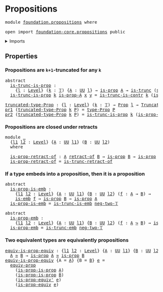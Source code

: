 # Propositions

<pre class="Agda"><a id="25" class="Keyword">module</a> <a id="32" href="foundation.propositions.html" class="Module">foundation.propositions</a> <a id="56" class="Keyword">where</a>

<a id="63" class="Keyword">open</a> <a id="68" class="Keyword">import</a> <a id="75" href="foundation-core.propositions.html" class="Module">foundation-core.propositions</a> <a id="104" class="Keyword">public</a>
</pre>
<details><summary>Imports</summary>

<pre class="Agda"><a id="161" class="Keyword">open</a> <a id="166" class="Keyword">import</a> <a id="173" href="foundation.contractible-types.html" class="Module">foundation.contractible-types</a>
<a id="203" class="Keyword">open</a> <a id="208" class="Keyword">import</a> <a id="215" href="foundation.dependent-pair-types.html" class="Module">foundation.dependent-pair-types</a>
<a id="247" class="Keyword">open</a> <a id="252" class="Keyword">import</a> <a id="259" href="foundation.retracts-of-types.html" class="Module">foundation.retracts-of-types</a>
<a id="288" class="Keyword">open</a> <a id="293" class="Keyword">import</a> <a id="300" href="foundation.universe-levels.html" class="Module">foundation.universe-levels</a>

<a id="328" class="Keyword">open</a> <a id="333" class="Keyword">import</a> <a id="340" href="foundation-core.embeddings.html" class="Module">foundation-core.embeddings</a>
<a id="367" class="Keyword">open</a> <a id="372" class="Keyword">import</a> <a id="379" href="foundation-core.equivalences.html" class="Module">foundation-core.equivalences</a>
<a id="408" class="Keyword">open</a> <a id="413" class="Keyword">import</a> <a id="420" href="foundation-core.truncated-types.html" class="Module">foundation-core.truncated-types</a>
<a id="452" class="Keyword">open</a> <a id="457" class="Keyword">import</a> <a id="464" href="foundation-core.truncation-levels.html" class="Module">foundation-core.truncation-levels</a>
</pre>
</details>

## Properties

### Propositions are `k+1`-truncated for any `k`

<pre class="Agda"><a id="588" class="Keyword">abstract</a>
  <a id="is-trunc-is-prop"></a><a id="599" href="foundation.propositions.html#599" class="Function">is-trunc-is-prop</a> <a id="616" class="Symbol">:</a>
    <a id="622" class="Symbol">{</a><a id="623" href="foundation.propositions.html#623" class="Bound">l</a> <a id="625" class="Symbol">:</a> <a id="627" href="Agda.Primitive.html#742" class="Postulate">Level</a><a id="632" class="Symbol">}</a> <a id="634" class="Symbol">(</a><a id="635" href="foundation.propositions.html#635" class="Bound">k</a> <a id="637" class="Symbol">:</a> <a id="639" href="foundation-core.truncation-levels.html#521" class="Datatype">𝕋</a><a id="640" class="Symbol">)</a> <a id="642" class="Symbol">{</a><a id="643" href="foundation.propositions.html#643" class="Bound">A</a> <a id="645" class="Symbol">:</a> <a id="647" href="Agda.Primitive.html#388" class="Primitive">UU</a> <a id="650" href="foundation.propositions.html#623" class="Bound">l</a><a id="651" class="Symbol">}</a> <a id="653" class="Symbol">→</a> <a id="655" href="foundation-core.propositions.html#867" class="Function">is-prop</a> <a id="663" href="foundation.propositions.html#643" class="Bound">A</a> <a id="665" class="Symbol">→</a> <a id="667" href="foundation-core.truncated-types.html#1236" class="Function">is-trunc</a> <a id="676" class="Symbol">(</a><a id="677" href="foundation-core.truncation-levels.html#558" class="InductiveConstructor">succ-𝕋</a> <a id="684" href="foundation.propositions.html#635" class="Bound">k</a><a id="685" class="Symbol">)</a> <a id="687" href="foundation.propositions.html#643" class="Bound">A</a>
  <a id="691" href="foundation.propositions.html#599" class="Function">is-trunc-is-prop</a> <a id="708" href="foundation.propositions.html#708" class="Bound">k</a> <a id="710" href="foundation.propositions.html#710" class="Bound">is-prop-A</a> <a id="720" href="foundation.propositions.html#720" class="Bound">x</a> <a id="722" href="foundation.propositions.html#722" class="Bound">y</a> <a id="724" class="Symbol">=</a> <a id="726" href="foundation.contractible-types.html#3991" class="Function">is-trunc-is-contr</a> <a id="744" href="foundation.propositions.html#708" class="Bound">k</a> <a id="746" class="Symbol">(</a><a id="747" href="foundation.propositions.html#710" class="Bound">is-prop-A</a> <a id="757" href="foundation.propositions.html#720" class="Bound">x</a> <a id="759" href="foundation.propositions.html#722" class="Bound">y</a><a id="760" class="Symbol">)</a>

<a id="truncated-type-Prop"></a><a id="763" href="foundation.propositions.html#763" class="Function">truncated-type-Prop</a> <a id="783" class="Symbol">:</a> <a id="785" class="Symbol">{</a><a id="786" href="foundation.propositions.html#786" class="Bound">l</a> <a id="788" class="Symbol">:</a> <a id="790" href="Agda.Primitive.html#742" class="Postulate">Level</a><a id="795" class="Symbol">}</a> <a id="797" class="Symbol">(</a><a id="798" href="foundation.propositions.html#798" class="Bound">k</a> <a id="800" class="Symbol">:</a> <a id="802" href="foundation-core.truncation-levels.html#521" class="Datatype">𝕋</a><a id="803" class="Symbol">)</a> <a id="805" class="Symbol">→</a> <a id="807" href="foundation-core.propositions.html#949" class="Function">Prop</a> <a id="812" href="foundation.propositions.html#786" class="Bound">l</a> <a id="814" class="Symbol">→</a> <a id="816" href="foundation-core.truncated-types.html#1534" class="Function">Truncated-Type</a> <a id="831" href="foundation.propositions.html#786" class="Bound">l</a> <a id="833" class="Symbol">(</a><a id="834" href="foundation-core.truncation-levels.html#558" class="InductiveConstructor">succ-𝕋</a> <a id="841" href="foundation.propositions.html#798" class="Bound">k</a><a id="842" class="Symbol">)</a>
<a id="844" href="foundation.dependent-pair-types.html#603" class="Field">pr1</a> <a id="848" class="Symbol">(</a><a id="849" href="foundation.propositions.html#763" class="Function">truncated-type-Prop</a> <a id="869" href="foundation.propositions.html#869" class="Bound">k</a> <a id="871" href="foundation.propositions.html#871" class="Bound">P</a><a id="872" class="Symbol">)</a> <a id="874" class="Symbol">=</a> <a id="876" href="foundation-core.propositions.html#1045" class="Function">type-Prop</a> <a id="886" href="foundation.propositions.html#871" class="Bound">P</a>
<a id="888" href="foundation.dependent-pair-types.html#615" class="Field">pr2</a> <a id="892" class="Symbol">(</a><a id="893" href="foundation.propositions.html#763" class="Function">truncated-type-Prop</a> <a id="913" href="foundation.propositions.html#913" class="Bound">k</a> <a id="915" href="foundation.propositions.html#915" class="Bound">P</a><a id="916" class="Symbol">)</a> <a id="918" class="Symbol">=</a> <a id="920" href="foundation.propositions.html#599" class="Function">is-trunc-is-prop</a> <a id="937" href="foundation.propositions.html#913" class="Bound">k</a> <a id="939" class="Symbol">(</a><a id="940" href="foundation-core.propositions.html#1109" class="Function">is-prop-type-Prop</a> <a id="958" href="foundation.propositions.html#915" class="Bound">P</a><a id="959" class="Symbol">)</a>
</pre>
### Propositions are closed under retracts

<pre class="Agda"><a id="1018" class="Keyword">module</a> <a id="1025" href="foundation.propositions.html#1025" class="Module">_</a>
  <a id="1029" class="Symbol">{</a><a id="1030" href="foundation.propositions.html#1030" class="Bound">l1</a> <a id="1033" href="foundation.propositions.html#1033" class="Bound">l2</a> <a id="1036" class="Symbol">:</a> <a id="1038" href="Agda.Primitive.html#742" class="Postulate">Level</a><a id="1043" class="Symbol">}</a> <a id="1045" class="Symbol">{</a><a id="1046" href="foundation.propositions.html#1046" class="Bound">A</a> <a id="1048" class="Symbol">:</a> <a id="1050" href="Agda.Primitive.html#388" class="Primitive">UU</a> <a id="1053" href="foundation.propositions.html#1030" class="Bound">l1</a><a id="1055" class="Symbol">}</a> <a id="1057" class="Symbol">(</a><a id="1058" href="foundation.propositions.html#1058" class="Bound">B</a> <a id="1060" class="Symbol">:</a> <a id="1062" href="Agda.Primitive.html#388" class="Primitive">UU</a> <a id="1065" href="foundation.propositions.html#1033" class="Bound">l2</a><a id="1067" class="Symbol">)</a>
  <a id="1071" class="Keyword">where</a>

  <a id="1080" href="foundation.propositions.html#1080" class="Function">is-prop-retract-of</a> <a id="1099" class="Symbol">:</a> <a id="1101" href="foundation.propositions.html#1046" class="Bound">A</a> <a id="1103" href="foundation.retracts-of-types.html#1425" class="Function Operator">retract-of</a> <a id="1114" href="foundation.propositions.html#1058" class="Bound">B</a> <a id="1116" class="Symbol">→</a> <a id="1118" href="foundation-core.propositions.html#867" class="Function">is-prop</a> <a id="1126" href="foundation.propositions.html#1058" class="Bound">B</a> <a id="1128" class="Symbol">→</a> <a id="1130" href="foundation-core.propositions.html#867" class="Function">is-prop</a> <a id="1138" href="foundation.propositions.html#1046" class="Bound">A</a>
  <a id="1142" href="foundation.propositions.html#1080" class="Function">is-prop-retract-of</a> <a id="1161" class="Symbol">=</a> <a id="1163" href="foundation-core.truncated-types.html#3605" class="Function">is-trunc-retract-of</a>
</pre>
### If a type embeds into a proposition, then it is a proposition

<pre class="Agda"><a id="1263" class="Keyword">abstract</a>
  <a id="is-prop-is-emb"></a><a id="1274" href="foundation.propositions.html#1274" class="Function">is-prop-is-emb</a> <a id="1289" class="Symbol">:</a>
    <a id="1295" class="Symbol">{</a><a id="1296" href="foundation.propositions.html#1296" class="Bound">l1</a> <a id="1299" href="foundation.propositions.html#1299" class="Bound">l2</a> <a id="1302" class="Symbol">:</a> <a id="1304" href="Agda.Primitive.html#742" class="Postulate">Level</a><a id="1309" class="Symbol">}</a> <a id="1311" class="Symbol">{</a><a id="1312" href="foundation.propositions.html#1312" class="Bound">A</a> <a id="1314" class="Symbol">:</a> <a id="1316" href="Agda.Primitive.html#388" class="Primitive">UU</a> <a id="1319" href="foundation.propositions.html#1296" class="Bound">l1</a><a id="1321" class="Symbol">}</a> <a id="1323" class="Symbol">{</a><a id="1324" href="foundation.propositions.html#1324" class="Bound">B</a> <a id="1326" class="Symbol">:</a> <a id="1328" href="Agda.Primitive.html#388" class="Primitive">UU</a> <a id="1331" href="foundation.propositions.html#1299" class="Bound">l2</a><a id="1333" class="Symbol">}</a> <a id="1335" class="Symbol">(</a><a id="1336" href="foundation.propositions.html#1336" class="Bound">f</a> <a id="1338" class="Symbol">:</a> <a id="1340" href="foundation.propositions.html#1312" class="Bound">A</a> <a id="1342" class="Symbol">→</a> <a id="1344" href="foundation.propositions.html#1324" class="Bound">B</a><a id="1345" class="Symbol">)</a> <a id="1347" class="Symbol">→</a>
    <a id="1353" href="foundation-core.embeddings.html#1086" class="Function">is-emb</a> <a id="1360" href="foundation.propositions.html#1336" class="Bound">f</a> <a id="1362" class="Symbol">→</a> <a id="1364" href="foundation-core.propositions.html#867" class="Function">is-prop</a> <a id="1372" href="foundation.propositions.html#1324" class="Bound">B</a> <a id="1374" class="Symbol">→</a> <a id="1376" href="foundation-core.propositions.html#867" class="Function">is-prop</a> <a id="1384" href="foundation.propositions.html#1312" class="Bound">A</a>
  <a id="1388" href="foundation.propositions.html#1274" class="Function">is-prop-is-emb</a> <a id="1403" class="Symbol">=</a> <a id="1405" href="foundation-core.truncated-types.html#5028" class="Function">is-trunc-is-emb</a> <a id="1421" href="foundation-core.truncation-levels.html#542" class="InductiveConstructor">neg-two-𝕋</a>

<a id="1432" class="Keyword">abstract</a>
  <a id="is-prop-emb"></a><a id="1443" href="foundation.propositions.html#1443" class="Function">is-prop-emb</a> <a id="1455" class="Symbol">:</a>
    <a id="1461" class="Symbol">{</a><a id="1462" href="foundation.propositions.html#1462" class="Bound">l1</a> <a id="1465" href="foundation.propositions.html#1465" class="Bound">l2</a> <a id="1468" class="Symbol">:</a> <a id="1470" href="Agda.Primitive.html#742" class="Postulate">Level</a><a id="1475" class="Symbol">}</a> <a id="1477" class="Symbol">{</a><a id="1478" href="foundation.propositions.html#1478" class="Bound">A</a> <a id="1480" class="Symbol">:</a> <a id="1482" href="Agda.Primitive.html#388" class="Primitive">UU</a> <a id="1485" href="foundation.propositions.html#1462" class="Bound">l1</a><a id="1487" class="Symbol">}</a> <a id="1489" class="Symbol">{</a><a id="1490" href="foundation.propositions.html#1490" class="Bound">B</a> <a id="1492" class="Symbol">:</a> <a id="1494" href="Agda.Primitive.html#388" class="Primitive">UU</a> <a id="1497" href="foundation.propositions.html#1465" class="Bound">l2</a><a id="1499" class="Symbol">}</a> <a id="1501" class="Symbol">(</a><a id="1502" href="foundation.propositions.html#1502" class="Bound">f</a> <a id="1504" class="Symbol">:</a> <a id="1506" href="foundation.propositions.html#1478" class="Bound">A</a> <a id="1508" href="foundation-core.embeddings.html#1495" class="Function Operator">↪</a> <a id="1510" href="foundation.propositions.html#1490" class="Bound">B</a><a id="1511" class="Symbol">)</a> <a id="1513" class="Symbol">→</a> <a id="1515" href="foundation-core.propositions.html#867" class="Function">is-prop</a> <a id="1523" href="foundation.propositions.html#1490" class="Bound">B</a> <a id="1525" class="Symbol">→</a> <a id="1527" href="foundation-core.propositions.html#867" class="Function">is-prop</a> <a id="1535" href="foundation.propositions.html#1478" class="Bound">A</a>
  <a id="1539" href="foundation.propositions.html#1443" class="Function">is-prop-emb</a> <a id="1551" class="Symbol">=</a> <a id="1553" href="foundation-core.truncated-types.html#5294" class="Function">is-trunc-emb</a> <a id="1566" href="foundation-core.truncation-levels.html#542" class="InductiveConstructor">neg-two-𝕋</a>
</pre>
### Two equivalent types are equivalently propositions

<pre class="Agda"><a id="equiv-is-prop-equiv"></a><a id="1645" href="foundation.propositions.html#1645" class="Function">equiv-is-prop-equiv</a> <a id="1665" class="Symbol">:</a> <a id="1667" class="Symbol">{</a><a id="1668" href="foundation.propositions.html#1668" class="Bound">l1</a> <a id="1671" href="foundation.propositions.html#1671" class="Bound">l2</a> <a id="1674" class="Symbol">:</a> <a id="1676" href="Agda.Primitive.html#742" class="Postulate">Level</a><a id="1681" class="Symbol">}</a> <a id="1683" class="Symbol">{</a><a id="1684" href="foundation.propositions.html#1684" class="Bound">A</a> <a id="1686" class="Symbol">:</a> <a id="1688" href="Agda.Primitive.html#388" class="Primitive">UU</a> <a id="1691" href="foundation.propositions.html#1668" class="Bound">l1</a><a id="1693" class="Symbol">}</a> <a id="1695" class="Symbol">{</a><a id="1696" href="foundation.propositions.html#1696" class="Bound">B</a> <a id="1698" class="Symbol">:</a> <a id="1700" href="Agda.Primitive.html#388" class="Primitive">UU</a> <a id="1703" href="foundation.propositions.html#1671" class="Bound">l2</a><a id="1705" class="Symbol">}</a> <a id="1707" class="Symbol">→</a>
  <a id="1711" href="foundation.propositions.html#1684" class="Bound">A</a> <a id="1713" href="foundation-core.equivalences.html#2669" class="Function Operator">≃</a> <a id="1715" href="foundation.propositions.html#1696" class="Bound">B</a> <a id="1717" class="Symbol">→</a> <a id="1719" href="foundation-core.propositions.html#867" class="Function">is-prop</a> <a id="1727" href="foundation.propositions.html#1684" class="Bound">A</a> <a id="1729" href="foundation-core.equivalences.html#2669" class="Function Operator">≃</a> <a id="1731" href="foundation-core.propositions.html#867" class="Function">is-prop</a> <a id="1739" href="foundation.propositions.html#1696" class="Bound">B</a>
<a id="1741" href="foundation.propositions.html#1645" class="Function">equiv-is-prop-equiv</a> <a id="1761" class="Symbol">{</a><a id="1762" class="Argument">A</a> <a id="1764" class="Symbol">=</a> <a id="1766" href="foundation.propositions.html#1766" class="Bound">A</a><a id="1767" class="Symbol">}</a> <a id="1769" class="Symbol">{</a><a id="1770" class="Argument">B</a> <a id="1772" class="Symbol">=</a> <a id="1774" href="foundation.propositions.html#1774" class="Bound">B</a><a id="1775" class="Symbol">}</a> <a id="1777" href="foundation.propositions.html#1777" class="Bound">e</a> <a id="1779" class="Symbol">=</a>
  <a id="1783" href="foundation-core.propositions.html#3500" class="Function">equiv-prop</a>
    <a id="1798" class="Symbol">(</a><a id="1799" href="foundation-core.propositions.html#10171" class="Function">is-prop-is-prop</a> <a id="1815" href="foundation.propositions.html#1766" class="Bound">A</a><a id="1816" class="Symbol">)</a>
    <a id="1822" class="Symbol">(</a><a id="1823" href="foundation-core.propositions.html#10171" class="Function">is-prop-is-prop</a> <a id="1839" href="foundation.propositions.html#1774" class="Bound">B</a><a id="1840" class="Symbol">)</a>
    <a id="1846" class="Symbol">(</a><a id="1847" href="foundation-core.propositions.html#4423" class="Function">is-prop-equiv&#39;</a> <a id="1862" href="foundation.propositions.html#1777" class="Bound">e</a><a id="1863" class="Symbol">)</a>
    <a id="1869" class="Symbol">(</a><a id="1870" href="foundation-core.propositions.html#4068" class="Function">is-prop-equiv</a> <a id="1884" href="foundation.propositions.html#1777" class="Bound">e</a><a id="1885" class="Symbol">)</a>
</pre>
